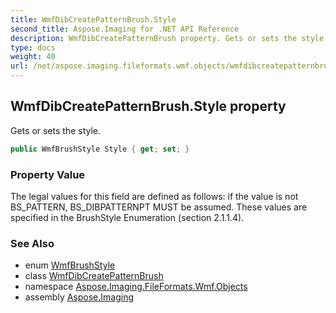 ```yaml
---
title: WmfDibCreatePatternBrush.Style
second_title: Aspose.Imaging for .NET API Reference
description: WmfDibCreatePatternBrush property. Gets or sets the style
type: docs
weight: 40
url: /net/aspose.imaging.fileformats.wmf.objects/wmfdibcreatepatternbrush/style/
---
```

## WmfDibCreatePatternBrush.Style property

Gets or sets the style.

```csharp
public WmfBrushStyle Style { get; set; }
```

### Property Value

The legal values for this field are defined as follows: if the value is not BS_PATTERN, BS_DIBPATTERNPT MUST be assumed. These values are specified in the BrushStyle Enumeration (section 2.1.1.4).

### See Also

* enum [WmfBrushStyle](../../../aspose.imaging.fileformats.wmf.consts/wmfbrushstyle/)
* class [WmfDibCreatePatternBrush](../)
* namespace [Aspose.Imaging.FileFormats.Wmf.Objects](../../wmfdibcreatepatternbrush/)
* assembly [Aspose.Imaging](../../../)


